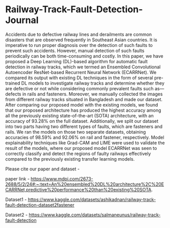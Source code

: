 # Railway-Track-Fault-Detection-Journal

Accidents due to defective railway lines and derailments are common disasters that are observed frequently in Southeast Asian countries. It is imperative to run proper diagnosis over the detection of such faults to prevent such accidents. However, manual detection of such faults periodically can be both time-consuming and costly. In this paper, we have proposed a Deep Learning (DL)-based algorithm for automatic fault detection in railway tracks, which we termed an Ensembled Convolutional Autoencoder ResNet-based Recurrent Neural Network (ECARRNet). We compared its output with existing DL techniques in the form of several pre-trained DL models to investigate railway tracks and determine whether they are defective or not while considering commonly prevalent faults such as—defects in rails and fasteners. Moreover, we manually collected the images from different railway tracks situated in Bangladesh and made our dataset. After comparing our proposed model with the existing models, we found that our proposed architecture has produced the highest accuracy among all the previously existing state-of-the-art (SOTA) architecture, with an accuracy of 93.28% on the full dataset. Additionally, we split our dataset into two parts having two different types of faults, which are fasteners and rails. We ran the models on those two separate datasets, obtaining accuracies of 98.59% and 92.06% on rail and fastener, respectively. Model explainability techniques like Grad-CAM and LIME were used to validate the result of the models, where our proposed model ECARRNet was seen to correctly classify and detect the regions of faulty railways effectively compared to the previously existing transfer learning models.

Please cite our paper and dataset - 

paper link - https://www.mdpi.com/2673-2688/5/2/24#:~:text=An%20ensembled%20DL%20architecture%2C%20ECARRNet,predictive%20performance%20than%20existing%20SOTA.

Dataset1 - https://www.kaggle.com/datasets/ashikadnan/railway-track-fault-detection-dataset2fastener

Dataset2 - https://www.kaggle.com/datasets/salmaneunus/railway-track-fault-detection

